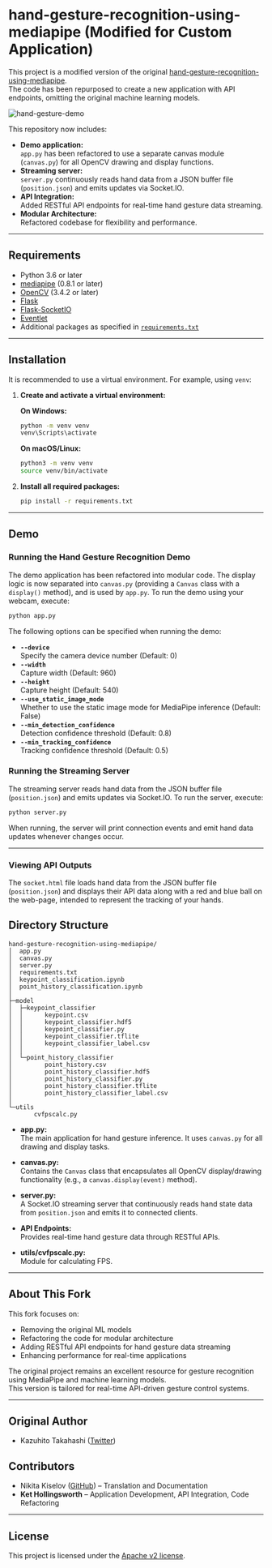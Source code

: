 # hand-gesture-recognition-using-mediapipe (Modified for Custom Application)

This project is a modified version of the original [hand-gesture-recognition-using-mediapipe](https://github.com/Kazuhito00/hand-gesture-recognition-using-mediapipe).  
The code has been repurposed to create a new application with API endpoints, omitting the original machine learning models.

![hand-gesture-demo](https://user-images.githubusercontent.com/37477845/102222442-c452cd00-3f26-11eb-93ec-c387c98231be.gif)

This repository now includes:
- **Demo application:**  
  `app.py` has been refactored to use a separate canvas module (`canvas.py`) for all OpenCV drawing and display functions.
- **Streaming server:**  
  `server.py` continuously reads hand data from a JSON buffer file (`position.json`) and emits updates via Socket.IO.
- **API Integration:**  
  Added RESTful API endpoints for real-time hand gesture data streaming.
- **Modular Architecture:**  
  Refactored codebase for flexibility and performance.

---

## Requirements

- Python 3.6 or later
- [mediapipe](https://pypi.org/project/mediapipe/) (0.8.1 or later)
- [OpenCV](https://pypi.org/project/opencv-python/) (3.4.2 or later)
- [Flask](https://pypi.org/project/Flask/)
- [Flask-SocketIO](https://pypi.org/project/Flask-SocketIO/)
- [Eventlet](https://pypi.org/project/eventlet/)
- Additional packages as specified in [`requirements.txt`](requirements.txt)

---

## Installation

It is recommended to use a virtual environment. For example, using `venv`:

1. **Create and activate a virtual environment:**

   **On Windows:**
   ```bash
   python -m venv venv
   venv\Scripts\activate
   ```

   **On macOS/Linux:**
   ```bash
   python3 -m venv venv
   source venv/bin/activate
   ```

2. **Install all required packages:**
   ```bash
   pip install -r requirements.txt
   ```

---

## Demo

### Running the Hand Gesture Recognition Demo

The demo application has been refactored into modular code. The display logic is now separated into `canvas.py` (providing a `Canvas` class with a `display()` method), and is used by `app.py`. To run the demo using your webcam, execute:

```bash
python app.py
```

The following options can be specified when running the demo:
- **`--device`**  
  Specify the camera device number (Default: 0)
- **`--width`**  
  Capture width (Default: 960)
- **`--height`**  
  Capture height (Default: 540)
- **`--use_static_image_mode`**  
  Whether to use the static image mode for MediaPipe inference (Default: False)
- **`--min_detection_confidence`**  
  Detection confidence threshold (Default: 0.8)
- **`--min_tracking_confidence`**  
  Tracking confidence threshold (Default: 0.5)

### Running the Streaming Server

The streaming server reads hand data from the JSON buffer file (`position.json`) and emits updates via Socket.IO. To run the server, execute:

```bash
python server.py
```

When running, the server will print connection events and emit hand data updates whenever changes occur.

---

### Viewing API Outputs

The `socket.html` file loads hand data from the JSON buffer file (`position.json`) and displays their API data along with a red and blue ball on the web-page, intended to represent the tracking of your hands.

## Directory Structure

```
hand-gesture-recognition-using-mediapipe/
│  app.py
│  canvas.py
│  server.py
│  requirements.txt
│  keypoint_classification.ipynb
│  point_history_classification.ipynb
│  
├─model
│  ├─keypoint_classifier
│  │      keypoint.csv
│  │      keypoint_classifier.hdf5
│  │      keypoint_classifier.py
│  │      keypoint_classifier.tflite
│  │      keypoint_classifier_label.csv
│  │          
│  └─point_history_classifier
│         point_history.csv
│         point_history_classifier.hdf5
│         point_history_classifier.py
│         point_history_classifier.tflite
│         point_history_classifier_label.csv
│          
└─utils
       cvfpscalc.py
```

- **app.py:**  
  The main application for hand gesture inference. It uses `canvas.py` for all drawing and display tasks.
  
- **canvas.py:**  
  Contains the `Canvas` class that encapsulates all OpenCV display/drawing functionality (e.g., a `canvas.display(event)` method).

- **server.py:**  
  A Socket.IO streaming server that continuously reads hand state data from `position.json` and emits it to connected clients.

- **API Endpoints:**  
  Provides real-time hand gesture data through RESTful APIs.

- **utils/cvfpscalc.py:**  
  Module for calculating FPS.

---

## About This Fork

This fork focuses on:
- Removing the original ML models
- Refactoring the code for modular architecture
- Adding RESTful API endpoints for hand gesture data streaming
- Enhancing performance for real-time applications

The original project remains an excellent resource for gesture recognition using MediaPipe and machine learning models.  
This version is tailored for real-time API-driven gesture control systems.

---

## Original Author

- Kazuhito Takahashi ([Twitter](https://twitter.com/KzhtTkhs))

## Contributors

- Nikita Kiselov ([GitHub](https://github.com/kinivi)) – Translation and Documentation
- **Ket Hollingsworth** – Application Development, API Integration, Code Refactoring

---

## License

This project is licensed under the [Apache v2 license](LICENSE).

